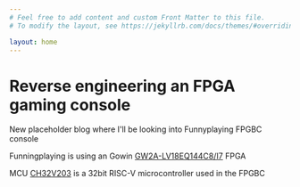 ```yaml
---
# Feel free to add content and custom Front Matter to this file.
# To modify the layout, see https://jekyllrb.com/docs/themes/#overriding-theme-defaults

layout: home
---
```

# Reverse engineering an FPGA gaming console

New placeholder blog where I'll be looking into Funnyplaying FPGBC console

Funningplaying is using an Gowin [GW2A-LV18EQ144C8/I7](https://www.mouser.com/ProductDetail/GOWIN-Semiconductor/GW2A-LV18EQ144C8-I7?qs=OlC7AqGiEDnRuBsuJIRQ9w%3D%3D&srsltid=AfmBOop1g8F0PgjX629iAtdt5jd9uaeoq6CXeD6EweeU8gns4O0jVqj8) FPGA

MCU [CH32V203](https://github.com/openwch/ch32v20x) is a 32bit RISC-V microcontroller used in the FPGBC
